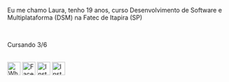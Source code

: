 <p>Eu me chamo Laura, tenho 19 anos, curso Desenvolvimento de Software e Multiplataforma (DSM) na Fatec de Itapira (SP)</p><br>
<p>Cursando 3/6</p><br>
<img src="https://cdn-icons-png.flaticon.com/512/174/174879.png" alt="WhatsApp" width=30px>
<img src="https://cdn-icons-png.flaticon.com/512/5968/5968764.png" alt="Facebook" width=30px>
<img src="https://cdn-icons-png.flaticon.com/512/5968/5968776.png" alt="Instagram" width=30px>
<img src="https://cdn1.iconfinder.com/data/icons/google-new-logos-1/32/gmail_new_logo-512.png" alt="Instagram" width=30px>

